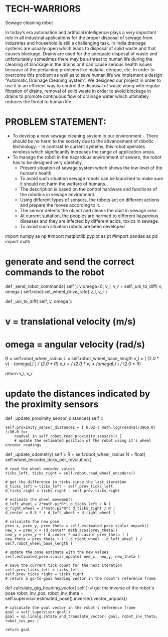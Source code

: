 # TECH-WARRIORS
Sewage cleaning robot

In today’s era automation and artificial intelligence plays a very important role in all industrial applications for the proper disposal of sewage from
industries and household is still a challenging task. In India drainage systems are usually open which leads to disposal of
solid waste and that causes blockage. Drains are used for the adequate disposal of waste and unfortunately sometimes
there may be a threat to human life during the cleaning of blockage in the drains or it can cause serious health issues
because of the pertaining problems like malaria, dengue, etc. In order to overcome this problem as well as to save human
life we implement a design “Automatic Drainage Cleaning System”. We designed our project in order to use it in an
efficient way to control the disposal of waste along with regular filtration of drains, removal of solid waste in order to
avoid blockage in drains to promote continuous flow of drainage water which ultimately reduces the threat to human life.

# PROBLEM STATEMENT:

   - To develop a new sewage cleaning system in our environment
    - There should be no harm to the society due to the advancement of robotic technology.
    - In contrast to current systems, this robot operates wireless which significantly increases the range of application areas. 
- To manage the robot in the hazardous environment of sewers, the robot has to be designed very carefully.
	- Present situation of sewage system which shows the low level of the human’s health.
	- To avoid such situation sewage robots can be launched to make sure it should not harm the welfare of humans.
	- The description is based on the control hardware and functions of the robotics in sewage environment. 
	- Using different types of sensors, the robots act on different actions and prepare the moves according to it.
	- The sensor detects the object and cleans the dust in sewage area.
	- At current suitation, the peoples are harmed to different hazardous diseases and they are infected by different acids, toxics in sewage.
	- To avoid such situation robots are been developed


    
import numpy as np
#import matplotlib.pyplot as pt
#import pandas as pd
import math
# generate and send the correct commands to the robot
def _send_robot_commands( self ):
    v,omega=0;
    v_l, v_r = self._uni_to_diff( v, omega )
    self.robot.set_wheel_drive_rate( v_l, v_r )
    
    
def _uni_to_diff( self, v, omega ):
  # v = translational velocity (m/s)
  # omega = angular velocity (rad/s)
 
  R = self.robot_wheel_radius
  L = self.robot_wheel_base_length
  v_l = ( (2.0 * v) - (omega*L) ) / (2.0 * R)
  v_r = ( (2.0 * v) + (omega*L) ) / (2.0 * R)

  return v_l, v_r
  # update the distances indicated by the proximity sensors
def _update_proximity_sensor_distances( self ):
   
    self.proximity_sensor_distances = [ 0.02-( math.log(readval/3960.0) )/30.0 for
        readval in self.robot.read_proximity_sensors() ]
        # update the estimated position of the robot using it's wheel encoder readings
def _update_odometry( self ):
    R = self.robot_wheel_radius
    N = float( self.wheel_encoder_ticks_per_revolution )
    
    # read the wheel encoder values
    ticks_left, ticks_right = self.robot.read_wheel_encoders()
    
    # get the difference in ticks since the last iteration
    d_ticks_left = ticks_left - self.prev_ticks_left
    d_ticks_right = ticks_right - self.prev_ticks_right
    
    # estimate the wheel movements
    d_left_wheel = 2*math.pi*R*( d_ticks_left / N )
    d_right_wheel = 2*math.pi*R*( d_ticks_right / N )
    d_center = 0.5 * ( d_left_wheel + d_right_wheel )
    
    # calculate the new pose
    prev_x, prev_y, prev_theta = self.estimated_pose.scalar_unpack()
    new_x = prev_x + (d_center* math.acos(prev_theta))
    new_y = prev_y + ( d_center * math.asin( prev_theta ) )
    new_theta = prev_theta + ( ( d_right_wheel - d_left_wheel ) / self.robot_wheel_base_length )
    
    # update the pose estimate with the new values
    self.estimated_pose.scalar_update( new_x, new_y, new_theta )
    
    # save the current tick count for the next iteration
    self.prev_ticks_left = ticks_left
    self.prev_ticks_right = ticks_right
    # return a go-to-goal heading vector in the robot's reference frame
def calculate_gtg_heading_vector( self ):
    # get the inverse of the robot's pose
    robot_inv_pos, robot_inv_theta = self.supervisor.estimated_pose().inverse().vector_unpack()
    
    # calculate the goal vector in the robot's reference frame
    goal = self.supervisor.goal()
    goal = np.linalg.rotate_and_translate_vector( goal, robot_inv_theta, robot_inv_pos )
    
    return goal

